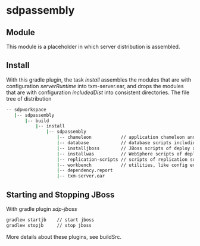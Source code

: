 # sdpassembly

## Module
 
This module is a placeholder in which server distribution is assembled.

## Install

With this gradle plugin, the task *install* assembles the modules that
are with configuration *serverRuntime* into txm-server.ear, and drops
the modules that are with configuration *includedDist* into consistent
directories. The file tree of distribution

```bash
-- sdpworkspace
   |-- sdpassembly
       |-- build
           |-- install
               |-- sdpassembly
                   |-- chameleon           // application chameleon and SDP customizations    
                   |-- database            // database scripts including DDL and DML
                   |-- installjboss        // JBoss scripts of deploy and startup
                   |-- installwas          // WebSphere scripts of deploy and startup
                   |-- replication-scripts // scripts of replication support
                   |-- workbench           // utilities, like config editor and trace viewer
                   |-- dependency.report   
                   |-- txm-server.ear      
```

## Starting and Stopping JBoss
 
With gradle plugin *sdp-jboss*
```bash
gradlew startjb    // start jboss
gradlew stopjb     // stop jboss
```

More details about these plugins, see buildSrc.
